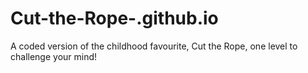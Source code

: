 # Cut-the-Rope-.github.io
A coded version of the childhood favourite, Cut the Rope, one level to challenge your mind!
